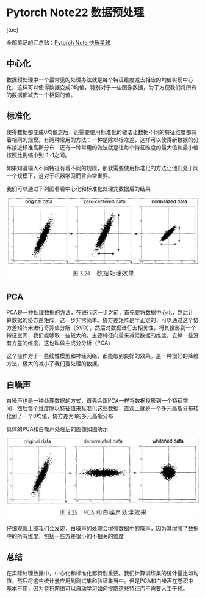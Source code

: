 # Pytorch Note22 数据预处理

[toc]

全部笔记的汇总贴：[Pytorch Note 快乐星球](https://blog.csdn.net/weixin_45508265/article/details/117809512)

## 中心化

数据预处理中一个最常见的处理办法就是每个特征维度减去相应的均值实现中心化，这样可以使得数据变成0均值，特别对于一些图像数据，为了方便我们将所有的数据都减去一个相同的值。

## 标准化

使得数据都变成0均值之后，还需要使用标准化的做法让数据不同的特征维度都有着相同的规模。有两种常用的方法：一种是除以标准差，这样可以使得新数据的分布接近标准高斯分布：还有一种常用的做法就是让每个特征维度的最大值和最小值按照比例缩小到-1~1之间。

如果知道输入不同特征有着不同的规模，那就需要使用标准化的方法让他们处于同一个规模下，这对于机器学习而言非常重要。

我们可以通过下列图看看中心化和标准化处理完数据后的结果

![](./img/22.1.png)

## PCA

PCA是一种处理数据的方法，在进行这一步之前，首先要将数据中心化，然后计算数据的协方差矩阵，这一步非常简单。协方差矩阵是半正定的，可以通过这个协方差矩阵来进行奇异值分解（SVD），然后对数据进行去相关性，将其投影到一个特征空间，我们能够取一些较大的，主要特征向量来减低数据的维度，去掉一些没有方差的维度，这也叫做主成分分析（PCA）

这个操作对于一些线性模型和神经网络，都能取到良好的效果。是一种很好的降维方法，极大的减小了我们要处理的数据。

## 白噪声

白噪声也是一种处理数据的方式，首先会跟PCA一样将数据投影到一个特征空间，然后每个维度除以特征值来标准化这些数据，直观上就是一个多元高斯分布转化到了一个0均值，协方差为1的多元高斯分布

具体的PCA和白噪声处理后的图像如图所示

![](./img/22.2.png)

仔细观察上图我们会发现，白噪声的处理会增强数据中的噪声，因为其增强了数据中的所有维度，包括一些方差很小的不相关的维度



## 总结

在实际处理数据中，中心化和标准化都特别重要。我们计算训练集的统计量比如均值，然后将这些统计量应用到测试集和验证集当中。但是PCA和白噪声在卷积中基本不用，因为卷积网络可以自动学习如何提取这些特征而不需要人工干预。

